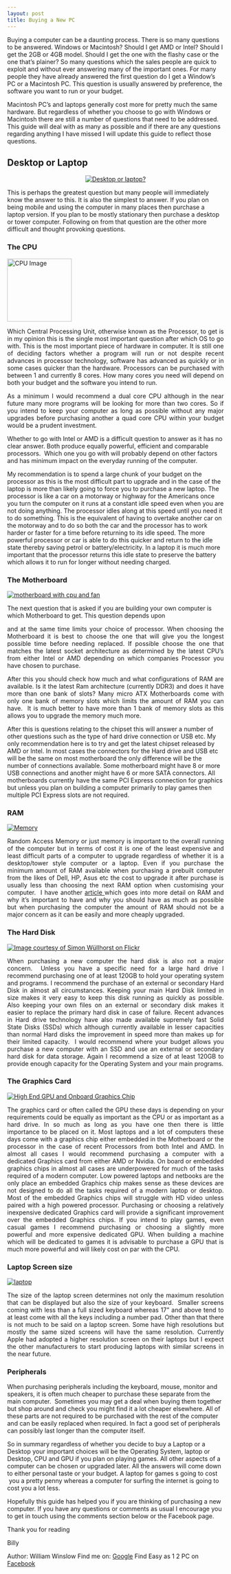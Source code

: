 ```yaml
---
layout: post
title: Buying a New PC
---
```


Buying a computer can be a daunting process. There is so many questions to be answered. Windows or Macintosh? Should I get AMD or Intel? Should I get the 2GB or 4GB model. Should I get the one with the flashy case or the one that’s plainer? So many questions which the sales people are quick to exploit and without ever answering many of the important ones. For many people they have already answered the first question do I get a Window’s PC or a Macintosh PC. This question is usually answered by preference, the software you want to run or your budget.

Macintosh PC’s and laptops generally cost more for pretty much the same hardware. But regardless of whether you choose to go with Windows or Macintosh there are still a number of questions that need to be addressed. This guide will deal with as many as possible and if there are any questions regarding anything I have missed I will update this guide to reflect those questions.

<!--more-->
<h2>Desktop or Laptop</h2>
<p style="text-align: center;"><a href="/images/new-pc/desktop-or-laptop300.jpg"><img title="Desktop or laptop?" src="/images/new-pc/desktop-or-laptop300.jpg" alt="Desktop or laptop?" /></a></p>
This is perhaps the greatest question but many people will immediately know the answer to this. It is also the simplest to answer. If you plan on being mobile and using the computer in many places then purchase a laptop version. If you plan to be mostly stationary then purchase a desktop or tower computer. Following on from that question are the other more difficult and thought provoking questions.

<h3>The CPU</h3>

<a href="/images/new-pc/cpu_1_t150.jpg"><img title="cpu" src="/images/new-pc/cpu_1_t150.jpg" alt="CPU Image" width="150" height="146" /></a>

<p style="text-align: justify;">Which Central Processing Unit, otherwise known as the Processor, to get is in my opinion this is the single most important question after which OS to go with. This is the most important piece of hardware in computer. It is still one of deciding factors whether a program will run or not despite recent advances in processor technology, software has advanced as quickly or in some cases quicker than the hardware. Processors can be purchased with between 1 and currently 8 cores. How many cores you need will depend on both your budget and the software you intend to run.</p>
<p style="text-align: justify;">As a minimum I would recommend a dual core CPU although in the near future many more programs will be looking for more than two cores. So if you intend to keep your computer as long as possible without any major upgrades before purchasing another a quad core CPU within your budget would be a prudent investment.</p>
Whether to go with Intel or AMD is a difficult question to answer as it has no clear answer. Both produce equally powerful, efficient and comparable processors.  Which one you go with will probably depend on other factors and has minimum impact on the everyday running of the computer.

My recommendation is to spend a large chunk of your budget on the processor as this is the most difficult part to upgrade and in the case of the laptop is more than likely going to force you to purchase a new laptop. The processor is like a car on a motorway or highway for the Americans once you turn the computer on it runs at a constant idle speed even when you are not doing anything. The processor idles along at this speed until you need it to do something. This is the equivalent of having to overtake another car on the motorway and to do so both the car and the processor has to work harder or faster for a time before returning to its idle speed. The more powerful processor or car is able to do this quicker and return to the idle state thereby saving petrol or battery/electricity. In a laptop it is much more important that the processor returns this idle state to preserve the battery which allows it to run for longer without needing charged.

<h3>The Motherboard</h3>

<a href="/images/new-pc/motherboard-with-cpu-and-fan150.jpg"><img title="motherboard with cpu and fan" src="/images/new-pc/motherboard-with-cpu-and-fan150.jpg" alt="motherboard with cpu and fan" /></a>

The next question that is asked if you are building your own computer is which Motherboard to get. This question depends upon

<p style="text-align: justify;">and at the same time limits your choice of processor. When choosing the Motherboard it is best to choose the one that will give you the longest possible time before needing replaced. If possible choose the one that matches the latest socket architecture as determined by the latest CPU’s from either Intel or AMD depending on which companies Processor you have chosen to purchase.</p>

<p style="text-align: justify;">After this you should check how much and what configurations of RAM are available. Is it the latest Ram architecture (currently DDR3) and does it have more than one bank of slots? Many micro ATX Motherboards come with only one bank of memory slots which limits the amount of RAM you can have.  It is much better to have more than 1 bank of memory slots as this allows you to upgrade the memory much more.</p>

After this is questions relating to the chipset this will answer a number of other questions such as the type of hard drive connection or USB etc. My only recommendation here is to try and get the latest chipset released by AMD or Intel. In most cases the connectors for the Hard drive and USB etc will be the same on most motherboard the only difference will be the number of connections available. Some motherboard might have 8 or more USB connections and another might have 6 or more SATA connectors. All motherboards currently have the same PCI Express connection for graphics but unless you plan on building a computer primarily to play games then multiple PCI Express slots are not required.

<h3>RAM</h3>

<a href="/images/new-pc/memory150.jpg"><img title="Memory" src="/images/new-pc/memory150.jpg" alt="Memory" /></a>

<p style="text-align: justify;">Random Access Memory or just memory is important to the overall running of the computer but in terms of cost it is one of the least expensive and least difficult parts of a computer to upgrade regardless of whether it is a desktop/tower style computer or a laptop. Even if you purchase the minimum amount of RAM available when purchasing a prebuilt computer from the likes of Dell, HP, Asus etc the cost to upgrade it after purchase is usually less than choosing the next RAM option when customising your computer.  I have another <a href="http://easyas12pc.co.uk/2012/06/13/ram-the-main-cause-of-system-slowdowns/">article </a>which goes into more detail on RAM and why it’s important to have and why you should have as much as possible but when purchasing the computer the amount of RAM should not be a major concern as it can be easily and more cheaply upgraded.</p>

<h3>The Hard Disk</h3>

<a href="http://www.flickr.com/photos/descilla/3376210849/in/set-72157615770023150"><img title="Image courtesy of Simon Wüllhorst on Flickr" src="http://easyas12pc.files.wordpress.com/2013/03/simon-wc3bcllhorst-on-flickr150.jpg" alt="Image courtesy of Simon Wüllhorst on Flickr" /></a>

<p style="text-align: justify;">When purchasing a new computer the hard disk is also not a major concern.  Unless you have a specific need for a large hard drive I recommend purchasing one of at least 120GB to hold your operating system and programs. I recommend the purchase of an external or secondary Hard Disk in almost all circumstances. Keeping your main Hard Disk limited in size makes it very easy to keep this disk running as quickly as possible. Also keeping your own files on an external or secondary disk makes it easier to replace the primary hard disk in case of failure. Recent advances in Hard drive technology have also made available supremely fast Solid State Disks (SSDs) which although currently available in lesser capacities than normal Hard disks the improvement in speed more than makes up for their limited capacity.  I would recommend where your budget allows you purchase a new computer with an SSD and use an external or secondary hard disk for data storage. Again I recommend a size of at least 120GB to provide enough capacity for the Operating System and your main programs.</p>

<h3>The Graphics Card</h3>

<a href="/images/new-pc/gpu1.png"><img title="High End GPU and Onboard Graphics Chip" src="/images/new-pc/gpu1.png?w=150" alt="High End GPU and Onboard Graphics Chip" /></a>

<p style="text-align: justify;">The graphics card or often called the GPU these days is depending on your requirements could be equally as important as the CPU or as important as a hard drive. In so much as long as you have one then there is little importance to be placed on it. Most laptops and a lot of computers these days come with a graphics chip either embedded in the Motherboard or the processor in the case of recent Processors from both Intel and AMD. In almost all cases I would recommend purchasing a computer with a dedicated Graphics card from either AMD or Nvidia. On board or embedded graphics chips in almost all cases are underpowered for much of the tasks required of a modern computer. Low powered laptops and netbooks are the only place an embedded Graphics chip makes sense as these devices are not designed to do all the tasks required of a modern laptop or desktop. Most of the embedded Graphics chips will struggle with HD video unless paired with a high powered processor. Purchasing or choosing a relatively inexpensive dedicated Graphics card will provide a significant improvement over the embedded Graphics chips.
If you intend to play games, even casual games I recommend purchasing or choosing a slightly more powerful and more expensive dedicated GPU.
When building a machine which will be dedicated to games it is advisable to purchase a GPU that is much more powerful and will likely cost on par with the CPU.</p>

<h3>Laptop Screen size</h3>

<a href="/images/new-pc/laptop-hi150.jpg"><img title="laptop" src="/images/new-pc/laptop-hi150.jpg" alt="laptop" /></a>
<p style="text-align: justify;">The size of the laptop screen determines not only the maximum resolution that can be displayed but also the size of your keyboard.  Smaller screens coming with less than a full sized keyboard whereas 17” and above tend to at least come with all the keys including a number pad. Other than that there is not much to be said on a laptop screen. Some have high resolutions but mostly the same sized screens will have the same resolution. Currently Apple had adopted a higher resolution screen on their laptops but I expect the other manufacturers to start producing laptops with similar screens in the near future.</p>

<h3>Peripherals</h3>

When purchasing peripherals including the keyboard, mouse, monitor and speakers, it is often much cheaper to purchase these separate from the main computer.  Sometimes you may get a deal when buying them together but shop around and check you might find it a lot cheaper elsewhere. All of these parts are not required to be purchased with the rest of the computer and can be easily replaced when required. In fact a good set of peripherals can possibly last longer than the computer itself.

So in summary regardless of whether you decide to buy a Laptop or a Desktop your important choices will be the Operating System, laptop or Desktop, CPU and GPU if you plan on playing games. All other aspects of a computer can be chosen or upgraded later. All the answers will come down to either personal taste or your budget. A laptop for games s going to cost  you a pretty penny whereas a computer for surfing the internet is going to cost you a lot less.

Hopefully this guide has helped you if you are thinking of purchasing a new computer. If you have any questions or comments as usual I encourage you to get in touch using the comments section below or the Facebook page.

Thank you for reading

Billy

Author: William Winslow
Find me on:
<a href="http://plus.google.com/u/0/101182395189202128527?rel=author">Google</a>
Find Easy as 1 2 PC on <a href="https://facebook.com/easyas12pc">Facebook</a>
